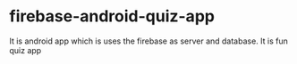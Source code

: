 # firebase-android-quiz-app
It is android app which is uses the firebase as server and database. It is fun quiz app
